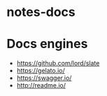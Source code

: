 # notes-docs

# Docs engines
* https://github.com/lord/slate
* https://gelato.io/
* https://swagger.io/
* http://readme.io/
